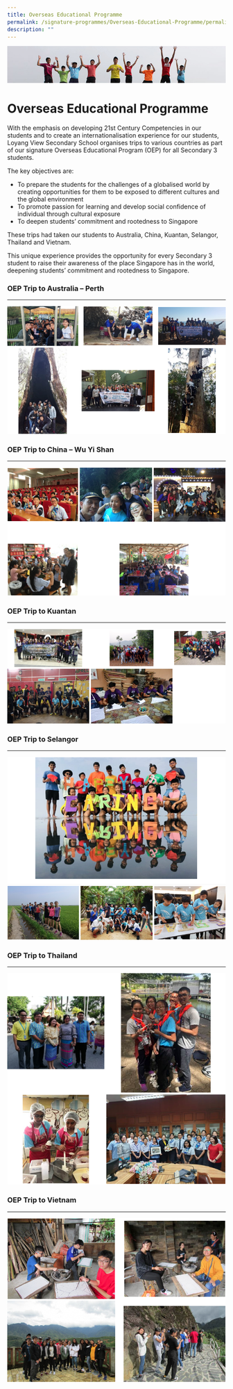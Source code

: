 ```yaml
---
title: Overseas Educational Programme
permalink: /signature-programmes/Overseas-Educational-Programme/permalink/
description: ""
---
```

![](/images/Banner.jpg)

Overseas Educational Programme
==============================

With the emphasis on developing 21st Century Competencies in our students and to create an internationalisation experience for our students, Loyang View Secondary School organises trips to various countries as part of our signature Overseas Educational Program (OEP) for all Secondary 3 students.  

The key objectives are:     

*   To prepare the students for the challenges of a globalised world by creating opportunities for them to be exposed to different cultures and the global environment
*   To promote passion for learning and develop social confidence of individual through cultural exposure
*   To deepen students’ commitment and rootedness to Singapore

These trips had taken our students to Australia, China, Kuantan, Selangor, Thailand and Vietnam.

This unique experience provides the opportunity for every Secondary 3 student to raise their awareness of the place Singapore has in the world, deepening students’ commitment and rootedness to Singapore.

### OEP Trip to Australia – Perth
-----------------------------

![](/images/Perth.png)

### OEP Trip to China – Wu Yi Shan
------------------------------

![](/images/China.png)

### OEP Trip to Kuantan
-------------------

![](/images/Kuantan.png)

### OEP Trip to Selangor
--------------------

![](/images/Selangor.png)

### OEP Trip to Thailand
--------------------

![](/images/Thailand.png)

### OEP Trip to Vietnam
-------------------

![](/images/Vietnam.png)